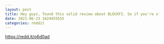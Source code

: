 ```yaml
--- 
layout: post 
title: Hey guys, found this solid review about BLOCKFI. So if you're still on the fence, I hope this helps you. Cheers! 
date: 2021-06-23 1624455555 
categories: reddit 
--- 
```

https://redd.it/o6d0ad